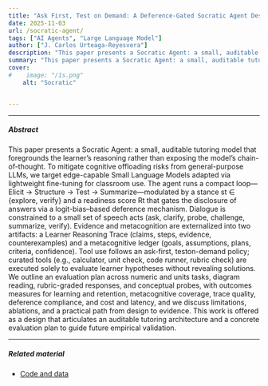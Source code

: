 ```yaml
---
title: "Ask First, Test on Demand: A Deference-Gated Socratic Agent Design" 
date: 2025-11-03
url: /socratic-agent/
tags: ["AI Agents", "Large Language Model"]
author: ["J. Carlos Urteaga-Reyesvera"]
description: "This paper presents a Socratic Agent: a small, auditable tutoring model that foregrounds the learner’s reasoning rather than exposing the model’s chain-of-thought." 
summary: "This paper presents a Socratic Agent: a small, auditable tutoring model that foregrounds the learner’s using a loop Elicit → Structure → Test → Summarize." 
cover:
#    image: "/1s.png"
    alt: "Socratic"


---
```


<!-- + [Paper](/static/conielecomp2016_paper_44.pdf)
+ [Online appendix](/static/conielecomp2016_paper_44.pdf) -->

---

##### Abstract

This paper presents a Socratic Agent: a small, auditable tutoring model that foregrounds the learner’s reasoning rather than exposing the model’s chain-of-thought. To mitigate cognitive offloading risks from general-purpose LLMs, we target edge-capable Small Language Models adapted via lightweight fine-tuning for classroom use. The agent runs a compact loop—Elicit → Structure → Test → Summarize—modulated by a stance st ∈ {explore, verify} and a readiness score Rt that gates the disclosure of answers via a logit-bias–based deference mechanism. Dialogue is constrained to a small set of speech acts (ask, clarify, probe, challenge, summarize, verify). Evidence and metacognition are externalized into two artifacts: a Learner Reasoning Trace (claims, steps, evidence, counterexamples) and a metacognitive ledger (goals, assumptions, plans, criteria, confidence). Tool use follows an ask-first, teston-demand policy; curated tools (e.g., calculator, unit check, code runner, rubric check) are executed solely to evaluate learner hypotheses without revealing solutions. We outline an evaluation plan across numeric and units tasks, diagram reading, rubric-graded responses, and conceptual probes, with outcomes measures for learning and retention, metacognitive coverage, trace quality, deference compliance, and cost and latency, and we discuss limitations, ablations, and a practical path from design to evidence. This work is offered as a design that articulates an auditable tutoring architecture and a concrete evaluation plan to guide future empirical validation.

---

<!-- ##### Citation

TExt


```latex
@inproceedings{urteaga2025socratic,
}
```
 -->

##### Related material

+ [Code and data](https://github.com/CarlosUrteaga/socratic-agent)